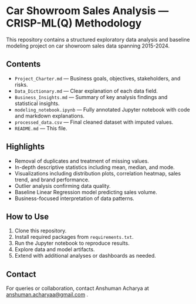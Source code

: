 # Car Showroom Sales Analysis — CRISP-ML(Q) Methodology

This repository contains a structured exploratory data analysis and baseline modeling project on car showroom sales data spanning 2015-2024.

## Contents

- `Project_Charter.md` — Business goals, objectives, stakeholders, and risks.
- `Data_Dictionary.md` — Clear explanation of each data field.
- `Business_Insights.md` — Summary of key analysis findings and statistical insights.
- `modeling_notebook.ipynb` — Fully annotated Jupyter notebook with code and markdown explanations.
- `processed_data.csv` — Final cleaned dataset with imputed values.
- `README.md` — This file.

## Highlights

- Removal of duplicates and treatment of missing values.
- In-depth descriptive statistics including mean, median, and mode.
- Visualizations including distribution plots, correlation heatmap, sales trend, and brand performance.
- Outlier analysis confirming data quality.
- Baseline Linear Regression model predicting sales volume.
- Business-focused interpretation of data patterns.

## How to Use

1. Clone this repository.
2. Install required packages from `requirements.txt`.
3. Run the Jupyter notebook to reproduce results.
4. Explore data and model artifacts.
5. Extend with additional analyses or dashboards as needed.

## Contact

For queries or collaboration, contact Anshuman Acharya at anshuman.acharyaa@gmail.com .

